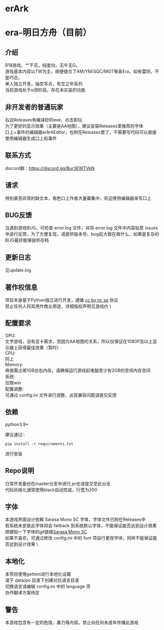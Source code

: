 erArk
====
era-明日方舟（目前）
====

介绍
----
R18游戏，艹干员，纯爱向，无牛无G。\
游戏基本内容以TW为主，顺便缝合了AM/YM/SQC/MGT等各Era，如有雷同，不是巧合。\
单人独立开发，抽空写点，有生之年系列\
当前游戏处于α测阶段，存在未实装的功能

非开发者的普通玩家
----
右边Releases有编译好的exe，点击即玩\
为了更好的显示效果（主要是AA地图），建议安装Releases里推荐的字体\
口上+事件的编辑器erArkEditor，也附在Releases里了，不需要写代码可以直接使用编辑器生成口上和事件

联系方式
----
discord群：https://discord.gg/Bur3EWTVkN

请求
----
特别甚至非常的缺文本，角色口上作者大量募集中，欢迎使用编辑器来写口上

BUG反馈
----
当遇到游戏BUG，可检查 error.log 文件，并将 error.log 文件中内容贴至 issues 中进行反馈，为了方便复现，请提供版本号、bug前大致在做什么，如果是复杂的BUG最好能够提供存档

更新日志
----
见update.log

著作权信息
----
项目本身基于Python独立进行开发，遵循 [cc by nc sa](http://creativecommons.org/licenses/by-nc-sa/2.0/) 协议 \
禁止任何人将其用作商业用途，详细版权声明见游戏内 \

配置要求
----
GPU: \
文字游戏，没有显卡需求，但因为AA地图的关系，所以仅保证在1080P及以上显示器上获得最佳效果（暂时） \
CPU: \
同上 \
Memory: \
峰值需占用1GB左右内存，请确保运行游戏前电脑至少有2GB的空闲内存空间 \
系统: \
仅限win \
配置调整: \
可通过 config.ini 文件进行调整，出现兼容问题请提交反馈

依赖
----
python3.9+

建议通过::

    pip install -r requirements.txt

进行安装

Repo说明
----
日常开发备份在master分支中进行,pr也请提交至此分支 \
代码风格化通常使用black自动完成，行宽为200

字体
----
本游戏界面设计依赖 Sarasa Mono SC 字体，字体文件已附在Releases中 \
若系统未安装此字体将会 fallback 到系统默认字体，不能保证能否达到设计效果 \
顺便贴一下字体的git链接[Sarasa Mono SC](https://github.com/be5invis/Sarasa-Gothic) \
如果不喜欢，可通过修改 config.ini 中的 font 项自行更改字体，同样不能保证能否达到设计效果 \

本地化
----
本项目使用gettext进行本地化设置 \
请于 data/po 目录下创建对应语言目录 \
切换语言请编辑 config.ini 中的 language 项 \
协作翻译方案待定

警告
----
本游戏包含有一定的色情，暴力等内容，禁止向任何未成年传播此游戏
